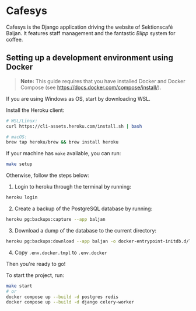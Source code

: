 # Cafesys
Cafesys is the Django application driving the website of Sektionscafé Baljan. It features staff management and the
fantastic *Blipp* system for coffee.

## Setting up a development environment using Docker

> **Note:** This guide requires that you have installed Docker and Docker Compose (see https://docs.docker.com/compose/install/).

If you are using Windows as OS, start by downloading WSL.

Install the Heroku client:  
``` sh
# WSL/Linux: 
curl https://cli-assets.heroku.com/install.sh | bash

# macOS:
brew tap heroku/brew && brew install heroku
```

If your machine has `make` available, you can run: 
```sh
make setup
```

Otherwise, follow the steps below:

1. Login to heroku through the terminal by running:  
```sh
heroku login
```

2. Create a backup of the PostgreSQL database by running:  
```sh
heroku pg:backups:capture --app baljan
```

3. Download a dump of the database to the current directory:  
```sh
heroku pg:backups:download --app baljan -o docker-entrypoint-initdb.d/latest.dump
```

4. Copy `.env.docker.tmpl` to `.env.docker`  

Then you're ready to go!

To start the project, run:  
```sh
make start
# or 
docker compose up --build -d postgres redis
docker compose up --build -d django celery-worker
```